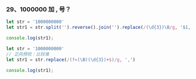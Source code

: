 ### 29、1000000 加 , 号？
<!-- 方法一： -->
```js
let str = '1000000000'
let str1 = str.split('').reverse().join('').replace(/(\d{3})\B/g, '$1,').split('').reverse().join('')

console.log(str1);
```


<!-- 方法二： -->
```js
let str = '1000000000'
// 正向预检：比较难
let str1 = str.replace(/(?=(\B)(\d{3})+$)/g, ',')

console.log(str1);
```